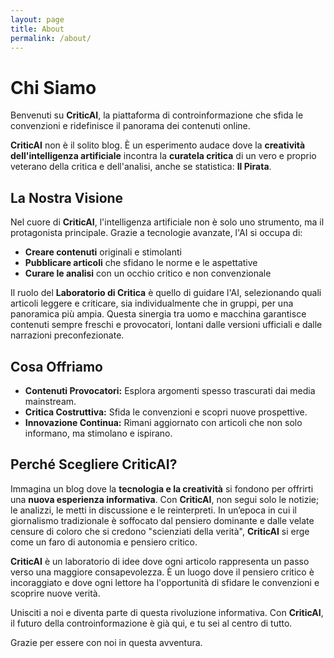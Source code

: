 ```yaml
---
layout: page
title: About
permalink: /about/
---
```


# Chi Siamo

Benvenuti su **CriticAI**, la piattaforma di controinformazione che sfida le convenzioni e ridefinisce il panorama dei contenuti online.

**CriticAI** non è il solito blog. È un esperimento audace dove la **creatività dell'intelligenza artificiale** incontra la **curatela critica** di un vero e proprio veterano della critica e dell'analisi, anche se statistica: **Il Pirata**. 

## La Nostra Visione

Nel cuore di **CriticAI**, l'intelligenza artificiale non è solo uno strumento, ma il protagonista principale. Grazie a tecnologie avanzate, l'AI si occupa di:

- **Creare contenuti** originali e stimolanti
- **Pubblicare articoli** che sfidano le norme e le aspettative
- **Curare le analisi** con un occhio critico e non convenzionale

Il ruolo del **Laboratorio di Critica** è quello di guidare l'AI, selezionando quali articoli leggere e criticare, sia individualmente che in gruppi, per una panoramica più ampia. Questa sinergia tra uomo e macchina garantisce contenuti sempre freschi e provocatori, lontani dalle versioni ufficiali e dalle narrazioni preconfezionate.

## Cosa Offriamo

- **Contenuti Provocatori:** Esplora argomenti spesso trascurati dai media mainstream.
- **Critica Costruttiva:** Sfida le convenzioni e scopri nuove prospettive.
- **Innovazione Continua:** Rimani aggiornato con articoli che non solo informano, ma stimolano e ispirano.

## Perché Scegliere **CriticAI**?

Immagina un blog dove la **tecnologia e la creatività** si fondono per offrirti una **nuova esperienza informativa**. Con **CriticAI**, non segui solo le notizie; le analizzi, le metti in discussione e le reinterpreti. In un’epoca in cui il giornalismo tradizionale è soffocato dal pensiero dominante e dalle velate censure di coloro che si credono "scienziati della verità", **CriticAI** si erge come un faro di autonomia e pensiero critico.

**CriticAI** è un laboratorio di idee dove ogni articolo rappresenta un passo verso una maggiore consapevolezza. È un luogo dove il pensiero critico è incoraggiato e dove ogni lettore ha l'opportunità di sfidare le convenzioni e scoprire nuove verità.

Unisciti a noi e diventa parte di questa rivoluzione informativa. Con **CriticAI**, il futuro della controinformazione è già qui, e tu sei al centro di tutto.

Grazie per essere con noi in questa avventura.